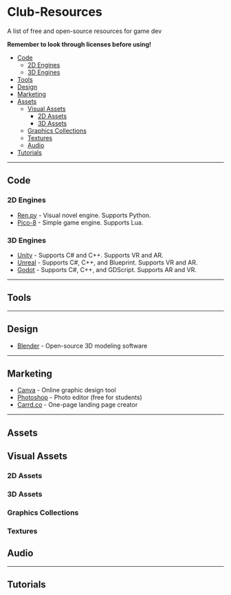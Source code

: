 # Club-Resources
A list of free and open-source resources for game dev

<!--future club logo image here-->

**Remember to look through licenses before using!**

- [Code](#code)
  - [2D Engines](#2d-engines)
  - [3D Engines](#3d-engines)
- [Tools](#tools)
- [Design](#design)
- [Marketing](#marketing)
- [Assets](#assets)
  - [Visual Assets](#visual-assets)
    - [2D Assets](#2d-assets)
    - [3D Assets](#3d-assets)
  - [Graphics Collections](#graphics-collections)
  - [Textures](#textures)
  - [Audio](#audio-assets)
- [Tutorials](#tutorials)

--------
Code
--------
### 2D Engines

* [Ren.py](https://www.renpy.org/) - Visual novel engine. Supports Python.
* [Pico-8](https://www.lexaloffle.com/pico-8.php) - Simple game engine. Supports Lua.

### 3D Engines
* [Unity](https://unity.com/) - Supports C# and C++. Supports VR and AR. 
* [Unreal](https://www.unrealengine.com/en-US) - Supports C#, C++, and Blueprint. Supports VR and AR.
* [Godot](https://godotengine.org/) - Supports C#, C++, and GDScript. Supports AR and VR.

--------
Tools
--------


--------
Design
--------
* [Blender](https://www.blender.org/) - Open-source 3D modeling software

--------
Marketing
--------
* [Canva](https://www.canva.com/) - Online graphic design tool
* [Photoshop](https://www.adobe.com/creativecloud.html) - Photo editor (free for students)
* [Carrd.co](https://carrd.co/) - One-page landing page creator


--------
Assets
--------
## Visual Assets
### 2D Assets
### 3D Assets
### Graphics Collections
### Textures
## Audio

--------
Tutorials
--------
